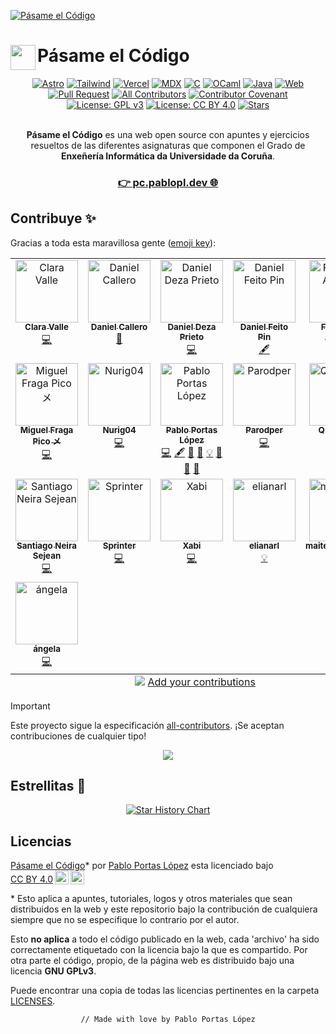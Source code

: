[![Pásame el Código](./public/og2.png)](https://pc.pablopl.dev)

# <a href="https://pc.pablopl.dev"><img src="https://raw.githubusercontent.com/TeenBiscuits/Pasame-Codigo/refs/heads/main/src/assets/logo.png" alt="" align="left" width="40" height="40"></a> Pásame el Código

<div align="center">

[![Astro](https://img.shields.io/badge/Astro-BC52EE?logo=astro&logoColor=white)](https://astro.build/)
[![Tailwind](https://img.shields.io/badge/Tailwind-06B6D4?logo=tailwindcss&logoColor=white)](https://tailwindcss.com/)
[![Vercel](https://img.shields.io/badge/Vercel-black?logo=vercel&logoColor=white)](https://vercel.com)
[![MDX](https://img.shields.io/badge/MDX-1B1F24.svg?logo=mdx&logoColor=white)](https://mdxjs.com/)
[![C](https://img.shields.io/badge/C-A8B9CC.svg?logo=c&logoColor=white)](<https://en.wikipedia.org/wiki/C_(programming_language)>)
[![OCaml](https://img.shields.io/badge/OCaml-EC6813.svg?logo=OCaml&logoColor=white)](https://ocaml.org/)
[![Java](https://img.shields.io/badge/Java-007396.svg?logo=openjdk&logoColor=white)](https://www.oracle.com/es/java/)
[![Web](https://img.shields.io/website?down_message=offline&up_message=online&label=Web&url=https%3A%2F%2Fpc.pablopl.dev)](https://pc.pablopl.dev)
[![Pull Request](https://img.shields.io/github/issues-pr-closed/TeenBiscuits/Pasame-Codigo.svg?label=Pull%20Request)](https://github.com/TeenBiscuits/Pasame-Codigo/pulls)
[![All Contributors](https://img.shields.io/github/all-contributors/TeenBiscuits/Pasame-Codigo?color=ee8449)](#contribuye)
[![Contributor Covenant](https://img.shields.io/badge/Contributor%20Covenant-2.1-4baaaa.svg)](CODE_OF_CONDUCT.md)
[![License: GPL v3](https://img.shields.io/badge/License-GPLv3-blue.svg)](./LICENSES/GPL-3.0-only.txt)
[![License: CC BY 4.0](https://img.shields.io/badge/License-CC_BY_4.0-lightgrey.svg)](./LICENSE.md)
[![Stars](https://img.shields.io/github/stars/TeenBiscuits/Pasame-Codigo.svg)](https://github.com/TeenBiscuits/Pasame-Codigo)

</div>

<div align="center">
<br/>
<b>Pásame el Código</b> es una web open source con apuntes y ejercicios resueltos de las diferentes asignaturas que componen el Grado de <b>Enxeñería Informática da Universidade da Coruña</b>.
<br/>
</div>

<div align="center">
<h3><a  href="https://pc.pablopl.dev">👉 pc.pablopl.dev 🌐</a></h3>
</div>

## Contribuye ✨

Gracias a toda esta maravillosa gente ([emoji key](https://allcontributors.org/docs/en/emoji-key)):

<div align="center">

<!-- ALL-CONTRIBUTORS-LIST:START - Do not remove or modify this section -->
<!-- prettier-ignore-start -->
<!-- markdownlint-disable -->
<table>
  <tbody>
    <tr>
      <td align="center" valign="top" width="20%"><a href="https://gitlab.com/CValle_"><img src="https://gitlab.com/uploads/-/system/user/avatar/6021942/avatar.png?s=100" width="100px;" alt="Clara Valle"/><br /><sub><b>Clara Valle</b></sub></a><br /><a href="https://github.com/TeenBiscuits/Pasame-Codigo/commits?author=CValle_" title="Code">💻</a></td>
      <td align="center" valign="top" width="20%"><a href="https://github.com/danicallero"><img src="https://avatars.githubusercontent.com/u/81188779?v=4?s=100" width="100px;" alt="Daniel Callero"/><br /><sub><b>Daniel Callero</b></sub></a><br /><a href="#design-danicallero" title="Design">🎨</a></td>
      <td align="center" valign="top" width="20%"><a href="https://github.com/dza205"><img src="https://avatars.githubusercontent.com/u/76247222?v=4?s=100" width="100px;" alt="Daniel Deza Prieto"/><br /><sub><b>Daniel Deza Prieto</b></sub></a><br /><a href="https://github.com/TeenBiscuits/Pasame-Codigo/commits?author=dza205" title="Code">💻</a></td>
      <td align="center" valign="top" width="20%"><a href="https://www.informaticapau.com/"><img src="https://avatars.githubusercontent.com/u/71133325?v=4?s=100" width="100px;" alt="Daniel Feito Pin"/><br /><sub><b>Daniel Feito Pin</b></sub></a><br /><a href="#content-danielfeitopin" title="Content">🖋</a></td>
      <td align="center" valign="top" width="20%"><a href="https://github.com/FerLS"><img src="https://avatars.githubusercontent.com/u/114153352?v=4?s=100" width="100px;" alt="Fernando Álvarez"/><br /><sub><b>Fernando Álvarez</b></sub></a><br /><a href="#example-FerLS" title="Examples">💡</a></td>
    </tr>
    <tr>
      <td align="center" valign="top" width="20%"><a href="https://github.com/Fraagaa"><img src="https://avatars.githubusercontent.com/u/66569329?v=4?s=100" width="100px;" alt="Miguel Fraga Pico メ"/><br /><sub><b>Miguel Fraga Pico メ</b></sub></a><br /><a href="https://github.com/TeenBiscuits/Pasame-Codigo/commits?author=Fraagaa" title="Code">💻</a></td>
      <td align="center" valign="top" width="20%"><a href="https://github.com/Nurig04"><img src="https://avatars.githubusercontent.com/u/152159453?v=4?s=100" width="100px;" alt="Nurig04"/><br /><sub><b>Nurig04</b></sub></a><br /><a href="https://github.com/TeenBiscuits/Pasame-Codigo/commits?author=Nurig04" title="Code">💻</a></td>
      <td align="center" valign="top" width="20%"><a href="https://pablopl.dev/"><img src="https://avatars.githubusercontent.com/u/81629707?v=4?s=100" width="100px;" alt="Pablo Portas López"/><br /><sub><b>Pablo Portas López</b></sub></a><br /><a href="https://github.com/TeenBiscuits/Pasame-Codigo/commits?author=TeenBiscuits" title="Code">💻</a> <a href="#content-TeenBiscuits" title="Content">🖋</a> <a href="https://github.com/TeenBiscuits/Pasame-Codigo/commits?author=TeenBiscuits" title="Documentation">📖</a> <a href="#design-TeenBiscuits" title="Design">🎨</a> <a href="#example-TeenBiscuits" title="Examples">💡</a> <a href="#projectManagement-TeenBiscuits" title="Project Management">📆</a> <a href="https://github.com/TeenBiscuits/Pasame-Codigo/pulls?q=is%3Apr+reviewed-by%3ATeenBiscuits" title="Reviewed Pull Requests">👀</a> <a href="#maintenance-TeenBiscuits" title="Maintenance">🚧</a></td>
      <td align="center" valign="top" width="20%"><a href="https://github.com/Parodper"><img src="https://avatars.githubusercontent.com/u/12100800?v=4?s=100" width="100px;" alt="Parodper"/><br /><sub><b>Parodper</b></sub></a><br /><a href="https://github.com/TeenBiscuits/Pasame-Codigo/commits?author=Parodper" title="Code">💻</a></td>
      <td align="center" valign="top" width="20%"><a href="https://github.com/QuantikIsa"><img src="https://avatars.githubusercontent.com/u/200401233?v=4?s=100" width="100px;" alt="QuantikIsa"/><br /><sub><b>QuantikIsa</b></sub></a><br /><a href="https://github.com/TeenBiscuits/Pasame-Codigo/commits?author=QuantikIsa" title="Code">💻</a></td>
    </tr>
    <tr>
      <td align="center" valign="top" width="20%"><a href="https://github.com/sneiira"><img src="https://avatars.githubusercontent.com/u/151532950?v=4?s=100" width="100px;" alt="Santiago Neira Sejean"/><br /><sub><b>Santiago Neira Sejean</b></sub></a><br /><a href="https://github.com/TeenBiscuits/Pasame-Codigo/commits?author=sneiira" title="Code">💻</a></td>
      <td align="center" valign="top" width="20%"><a href="https://www.sprinter.work/"><img src="https://avatars.githubusercontent.com/u/69991979?v=4?s=100" width="100px;" alt="Sprinter"/><br /><sub><b>Sprinter</b></sub></a><br /><a href="https://github.com/TeenBiscuits/Pasame-Codigo/commits?author=Sprinter05" title="Code">💻</a></td>
      <td align="center" valign="top" width="20%"><a href="https://github.com/Xabiguitian"><img src="https://avatars.githubusercontent.com/u/114141049?v=4?s=100" width="100px;" alt="Xabi"/><br /><sub><b>Xabi</b></sub></a><br /><a href="https://github.com/TeenBiscuits/Pasame-Codigo/commits?author=Xabiguitian" title="Code">💻</a></td>
      <td align="center" valign="top" width="20%"><a href="https://github.com/elianarl"><img src="https://avatars.githubusercontent.com/u/160122335?v=4?s=100" width="100px;" alt="elianarl"/><br /><sub><b>elianarl</b></sub></a><br /><a href="#example-elianarl" title="Examples">💡</a></td>
      <td align="center" valign="top" width="20%"><a href="https://github.com/maiteegonzaalez"><img src="https://avatars.githubusercontent.com/u/151624797?v=4?s=100" width="100px;" alt="maiteegonzaalez"/><br /><sub><b>maiteegonzaalez</b></sub></a><br /><a href="https://github.com/TeenBiscuits/Pasame-Codigo/commits?author=maiteegonzaalez" title="Code">💻</a></td>
    </tr>
    <tr>
      <td align="center" valign="top" width="20%"><a href="https://github.com/angelacoust"><img src="https://avatars.githubusercontent.com/u/151532597?v=4?s=100" width="100px;" alt="ángela"/><br /><sub><b>ángela</b></sub></a><br /><a href="https://github.com/TeenBiscuits/Pasame-Codigo/commits?author=angelacoust" title="Code">💻</a></td>
    </tr>
  </tbody>
  <tfoot>
    <tr>
      <td align="center" size="13px" colspan="5">
        <img src="https://raw.githubusercontent.com/all-contributors/all-contributors-cli/1b8533af435da9854653492b1327a23a4dbd0a10/assets/logo-small.svg">
          <a href="https://all-contributors.js.org/docs/en/bot/usage">Add your contributions</a>
        </img>
      </td>
    </tr>
  </tfoot>
</table>

<!-- markdownlint-restore -->
<!-- prettier-ignore-end -->

<!-- ALL-CONTRIBUTORS-LIST:END -->

</div>

> [!IMPORTANT]  
> Este proyecto sigue la especificación [all-contributors](https://github.com/all-contributors/all-contributors). ¡Se aceptan contribuciones de cualquier tipo!

<!-- Repobeats - Stats https://repobeats.axiom.co -->
<div align="center">
<a href="https://github.com/TeenBiscuits/Pasame-Codigo/pulse"><img src="https://repobeats.axiom.co/api/embed/a8e143aa3070146b890d78a36acf3f2547e686c1.svg"/></a>
</div>

## Estrellitas 🌟

<div align="center">
    <a href="https://star-history.com/#TeenBiscuits/Pasame-Codigo&Date">
    <picture>
    <source media="(prefers-color-scheme: dark)" srcset="https://api.star-history.com/svg?repos=TeenBiscuits/Pasame-Codigo&type=Date&theme=dark" />
    <source media="(prefers-color-scheme: light)" srcset="https://api.star-history.com/svg?repos=TeenBiscuits/Pasame-Codigo&type=Date" />
    <img alt="Star History Chart" src="https://api.star-history.com/svg?repos=TeenBiscuits/Pasame-Codigo&type=Date" />
    </picture>
    </a>
</div>

## Licencias

<p xmlns:cc="http://creativecommons.org/ns#" xmlns:dct="http://purl.org/dc/terms/"><a property="dct:title" rel="cc:attributionURL" href="https://pc.pablopl.dev/">Pásame el Código</a>* por <a rel="cc:attributionURL dct:creator" property="cc:attributionName" href="https://github.com/TeenBiscuits">Pablo Portas López</a> esta licenciado bajo <a href="https://creativecommons.org/licenses/by/4.0/?ref=chooser-v1" target="_blank" rel="license noopener noreferrer" style="display:inline-block;">CC BY 4.0<img style="height:22px!important;margin-left:3px;vertical-align:text-bottom;" src="https://mirrors.creativecommons.org/presskit/icons/cc.svg?ref=chooser-v1" alt=""><img style="height:22px!important;margin-left:3px;vertical-align:text-bottom;" src="https://mirrors.creativecommons.org/presskit/icons/by.svg?ref=chooser-v1" alt=""></a></p>

\* Esto aplica a apuntes, tutoriales, logos y otros materiales que sean distribuidos en la web y este repositorio bajo la contribución de cualquiera siempre que no se especifique lo contrario por el autor.

Esto **no aplica** a todo el código publicado en la web, cada 'archivo' ha sido correctamente etiquetado con la licencia bajo la que es compartido. Por otra parte el código, propio, de la página web es distribuido bajo una licencia **GNU GPLv3**.

Puede encontrar una copia de todas las licencias pertinentes en la carpeta [LICENSES](./LICENSES).

<div align="center">

```bash
// Made with love by Pablo Portas López
```

</div>
